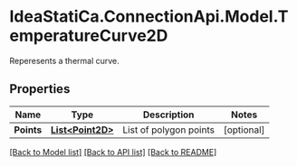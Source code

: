 # IdeaStatiCa.ConnectionApi.Model.TemperatureCurve2D
Reperesents a thermal curve.

## Properties

Name | Type | Description | Notes
------------ | ------------- | ------------- | -------------
**Points** | [**List&lt;Point2D&gt;**](Point2D.md) | List of polygon points | [optional] 

[[Back to Model list]](../README.md#documentation-for-models) [[Back to API list]](../README.md#documentation-for-api-endpoints) [[Back to README]](../README.md)

